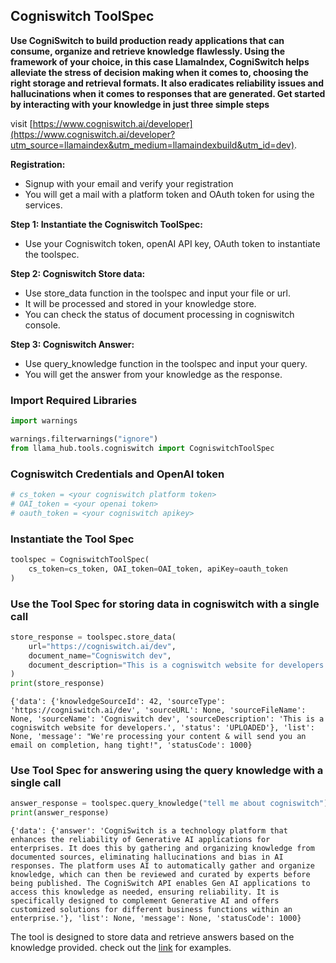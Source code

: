 ## Cogniswitch ToolSpec

**Use CogniSwitch to build production ready applications that can consume, organize and retrieve knowledge flawlessly. Using the framework of your choice, in this case LlamaIndex, CogniSwitch helps alleviate the stress of decision making when it comes to, choosing the right storage and retrieval formats. It also eradicates reliability issues and hallucinations when it comes to responses that are generated. Get started by interacting with your knowledge in just three simple steps**

visit [https://www.cogniswitch.ai/developer](https://www.cogniswitch.ai/developer?utm_source=llamaindex&utm_medium=llamaindexbuild&utm_id=dev).

**Registration:**
- Signup with your email and verify your registration
- You will get a mail with a platform token and OAuth token for using the services.


**Step 1: Instantiate the Cogniswitch ToolSpec:**
- Use your Cogniswitch token, openAI API key, OAuth token to instantiate the toolspec.  

**Step 2: Cogniswitch Store data:**
- Use store_data function in the toolspec and input your file or url. 
- It will be processed and stored in your knowledge store. 
- You can check the status of document processing in cogniswitch console. 

**Step 3: Cogniswitch Answer:**
- Use query_knowledge function in the toolspec and input your query. 
- You will get the answer from your knowledge as the response. 


### Import Required Libraries


```python
import warnings

warnings.filterwarnings("ignore")
from llama_hub.tools.cogniswitch import CogniswitchToolSpec
```

### Cogniswitch Credentials and OpenAI token


```python
# cs_token = <your cogniswitch platform token>
# OAI_token = <your openai token>
# oauth_token = <your cogniswitch apikey>
```

### Instantiate the Tool Spec


```python
toolspec = CogniswitchToolSpec(
    cs_token=cs_token, OAI_token=OAI_token, apiKey=oauth_token
)
```

### Use the Tool Spec for storing data in cogniswitch with a single call


```python
store_response = toolspec.store_data(
    url="https://cogniswitch.ai/dev",
    document_name="Cogniswitch dev",
    document_description="This is a cogniswitch website for developers.",
)
print(store_response)
```

    {'data': {'knowledgeSourceId': 42, 'sourceType': 'https://cogniswitch.ai/dev', 'sourceURL': None, 'sourceFileName': None, 'sourceName': 'Cogniswitch dev', 'sourceDescription': 'This is a cogniswitch website for developers.', 'status': 'UPLOADED'}, 'list': None, 'message': "We're processing your content & will send you an email on completion, hang tight!", 'statusCode': 1000}
    

### Use Tool Spec for answering using the query knowledge with a single call


```python
answer_response = toolspec.query_knowledge("tell me about cogniswitch")
print(answer_response)
```

    {'data': {'answer': 'CogniSwitch is a technology platform that enhances the reliability of Generative AI applications for enterprises. It does this by gathering and organizing knowledge from documented sources, eliminating hallucinations and bias in AI responses. The platform uses AI to automatically gather and organize knowledge, which can then be reviewed and curated by experts before being published. The CogniSwitch API enables Gen AI applications to access this knowledge as needed, ensuring reliability. It is specifically designed to complement Generative AI and offers customized solutions for different business functions within an enterprise.'}, 'list': None, 'message': None, 'statusCode': 1000}
    
The tool is designed to store data and retrieve answers based on the knowledge provided. check out the [link](https://github.com/run-llama/llama-hub/blob/main/llama_hub/tools/notebooks/cogniswitch.ipynb) for examples.
